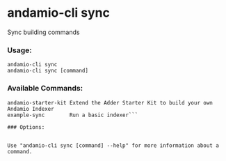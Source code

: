 # andamio-cli sync
Sync building commands

### Usage:
```
andamio-cli sync
andamio-cli sync [command]
```

### Available Commands:
```
andamio-starter-kit Extend the Adder Starter Kit to build your own Andamio Indexer
example-sync        Run a basic indexer```

### Options:
```

```

Use "andamio-cli sync [command] --help" for more information about a command.

